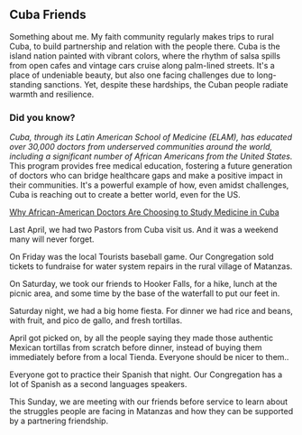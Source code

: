 ## Cuba Friends

Something about me. My faith community regularly makes trips to rural Cuba, to build partnership and relation with the people there. 
Cuba is the island nation painted with vibrant colors, where the rhythm of salsa spills from open cafes and vintage cars cruise along palm-lined streets. It's a place of undeniable beauty, but also one facing challenges due to long-standing sanctions. Yet, despite these hardships, the Cuban people radiate warmth and resilience.

### Did you know?  
_Cuba, through its Latin American School of Medicine (ELAM), has educated over 30,000 doctors from underserved communities around the world, including a significant number of African Americans from the United States._ This program provides free medical education, fostering a future generation of doctors who can bridge healthcare gaps and make a positive impact in their communities. It's a powerful example of how, even amidst challenges, Cuba is reaching out to create a better world, even for the US.

<a href="https://www.newyorker.com/science/elements/why-african-american-doctors-are-choosing-to-study-medicine-in-cuba" target="_blank">Why African-American Doctors Are Choosing to Study Medicine in Cuba</a>

Last April, we had two Pastors from Cuba visit us. And it was a weekend many will never forget. 

On Friday was the local Tourists baseball game. Our Congregation sold tickets to fundraise for water system repairs in the rural village of Matanzas. 

On Saturday, we took our friends to Hooker Falls, for a hike, lunch at the picnic area, and some time by the base of the waterfall to put our feet in. 

Saturday night, we had a big home fiesta. For dinner we had rice and beans, with fruit, and pico de gallo, and fresh tortillas. 

April got picked on, by all the people saying they made those authentic Mexican tortillas from scratch before dinner, instead of buying them immediately before from a local Tienda. Everyone should be nicer to them..

Everyone got to practice their Spanish that night. Our Congregation has a lot of Spanish as a second languages speakers.

This Sunday, we are meeting with our friends before service to learn about the struggles people are facing in Matanzas and how they can be supported by a partnering friendship.
